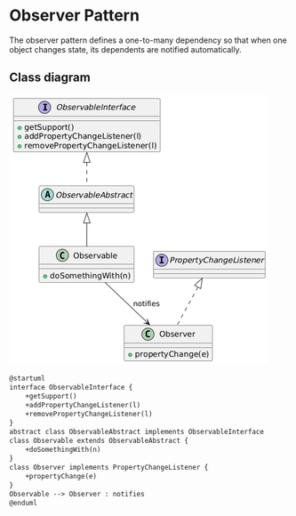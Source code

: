 # Observer Pattern

The observer pattern defines a one-to-many dependency so that when one object changes state, its dependents are notified automatically.

## Class diagram

![Class diagram](/assets/images/observer.png)

```plantuml
@startuml
interface ObservableInterface {
    +getSupport()
    +addPropertyChangeListener(l)
    +removePropertyChangeListener(l)
}
abstract class ObservableAbstract implements ObservableInterface
class Observable extends ObservableAbstract {
    +doSomethingWith(n)
}
class Observer implements PropertyChangeListener {
    +propertyChange(e)
}
Observable --> Observer : notifies
@enduml
```
